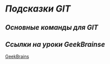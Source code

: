 # __*Подсказки GIT*__

## *Основные команды для GIT*

## *Ссылки на уроки GeekBrainse*

[GeekBrains]("https://gb.ru/lessons/408951" "Посмотреть лекцию 1")